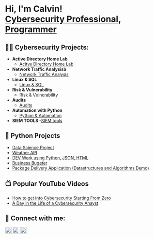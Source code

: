 <h1>Hi, I'm Calvin! <br/><a href="https://www.linkedin.com/in/calvin-carr/">Cybersecurity Professional</a>, <a href="https://github.com/joshmadakor1">Programmer</a> </h1>

<h2>👨‍💻 Cybersecurity Projects:</h2>

- <b> Active Directory Home Lab</b>
  - [Acitve Directory Home Lab](https://github.com/joshmadakor1/Algorithms-Practice)
- <b> Network Traffic Analysisb</b>
  - [Network Traffic Analysis](https://github.com/Mrcarr419/Network-Traffic-Analysis)
- <b> Linux & SQL</b>
  - [Linux & SQL](https://github.com/Mrcarr419/Linux-SQL/blob/main/README.md)
- <b> Risk & Vulnerability</b>
  - [Risk & Vulnerability](https://github.com/Mrcarr419/Risk-Vulnerability)
- <b> Audits</b>
  - [Audits](https://github.com/Mrcarr419/Audits/blob/main/README.md)
- <b> Automation with Python </b>
  - [Python & Automation](https://github.com/Mrcarr419/Python-Automation/blob/main/README.md)
- <b> SIEM TOOLS </b>
  -[SIEM tools]([e](https://github.com/Mrcarr419/SIEM-Tools-/blob/main/README.md))

<h2>🐍 Python Projects</h2>
  
  - [Data Science Project](https://github.com/Mrcarr419/Data-Science-with-Call-Of-Duty)
  - [Weather API](https://github.com/Mrcarr419/API/edit/main/Weather%20API)
  - [DEV Work using Python, JSON, HTML](https://github.com/Mrcarr419/Web_Dev_Work)
  - [Business Bugeter](https://github.com/Mrcarr419/budgeter/blob/main/Budgeter)
  - [Package Delivery Application (Datastructures and Algorithms Demo)](https://github.com/joshmadakor1/Package-Delivery-Pathfinding-Algorithm)

<h2>📺 Popular YouTube Videos</h2>

- [How to get into Cybersecurity Starting From Zero]()
- [A Day in the Life of a Cybersecurity Anayst]()

<h2> 🤳 Connect with me:</h2>

[<img align="left" alt="JoshMadakor | YouTube" width="22px" src="https://cdn.jsdelivr.net/npm/simple-icons@v3/icons/youtube.svg" />][youtube]
[<img align="left" alt="JoshMadakor | LinkedIn" width="22px" src="https://cdn.jsdelivr.net/npm/simple-icons@v3/icons/linkedin.svg" />][linkedin]
[<img align="left" alt="JoshMadakor | Instagram" width="22px" src="https://cdn.jsdelivr.net/npm/simple-icons@v3/icons/instagram.svg" />][instagram]


[youtube]: https://www.youtube.com/c/joshmadakor
[instagram]: https://www.instagram.com/mr_calvin2u
[linkedin]: https://www.linkedin.com/in/calvin-carr

<!--
**joshmadakor1/joshmadakor1** is a ✨ _special_ ✨ repository because its `README.md` (this file) appears on your GitHub profile.

Here are some ideas to get you started:

- 🔭 I’m currently working on ...
- 🌱 I’m currently learning ...
- 👯 I’m looking to collaborate on ...
- 🤔 I’m looking for help with ...
- 💬 Ask me about ...
- 📫 How to reach me: ...
- 😄 Pronouns: ...
- ⚡ Fun fact: ...
-->
